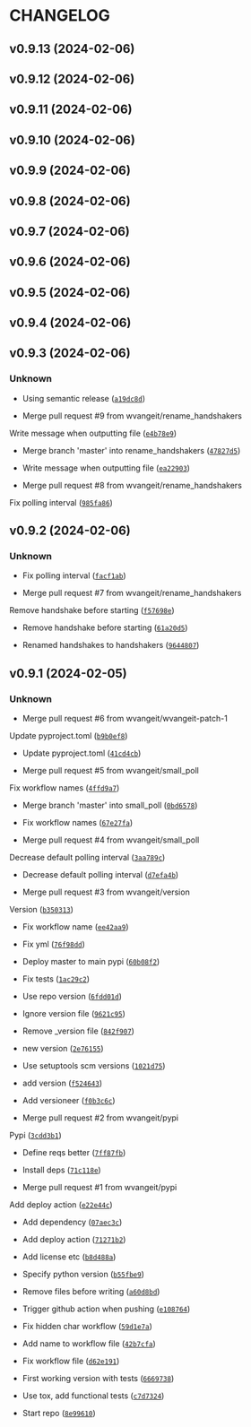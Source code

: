 # CHANGELOG



## v0.9.13 (2024-02-06)


## v0.9.12 (2024-02-06)


## v0.9.11 (2024-02-06)


## v0.9.10 (2024-02-06)


## v0.9.9 (2024-02-06)


## v0.9.8 (2024-02-06)


## v0.9.7 (2024-02-06)


## v0.9.6 (2024-02-06)


## v0.9.5 (2024-02-06)


## v0.9.4 (2024-02-06)


## v0.9.3 (2024-02-06)

### Unknown

* Using semantic release ([`a19dc8d`](https://github.com/wvangeit/osparc-filecomms/commit/a19dc8dbf645ef323e6fde09510c6488ea2d299a))

* Merge pull request #9 from wvangeit/rename_handshakers

Write message when outputting file ([`e4b78e9`](https://github.com/wvangeit/osparc-filecomms/commit/e4b78e9653489e6ddd75e1c3f19350a6896987ed))

* Merge branch &#39;master&#39; into rename_handshakers ([`47827d5`](https://github.com/wvangeit/osparc-filecomms/commit/47827d54b4f3e63c752f294aa77e10692e386d5f))

* Write message when outputting file ([`ea22903`](https://github.com/wvangeit/osparc-filecomms/commit/ea22903f834522ef5291aa255805161722375a40))

* Merge pull request #8 from wvangeit/rename_handshakers

Fix polling interval ([`985fa86`](https://github.com/wvangeit/osparc-filecomms/commit/985fa86bc981db3bffb3364953735738d1ed78c5))


## v0.9.2 (2024-02-06)

### Unknown

* Fix polling interval ([`facf1ab`](https://github.com/wvangeit/osparc-filecomms/commit/facf1abe67fa15d9202de1d8f5cd952289943f6f))

* Merge pull request #7 from wvangeit/rename_handshakers

Remove handshake before starting ([`f57698e`](https://github.com/wvangeit/osparc-filecomms/commit/f57698e4635860f85fe1a76322b462944d81ccb2))

* Remove handshake before starting ([`61a20d5`](https://github.com/wvangeit/osparc-filecomms/commit/61a20d5ba570d76646513099578faf69d79a863d))

* Renamed handshakes to handshakers ([`9644807`](https://github.com/wvangeit/osparc-filecomms/commit/9644807efa5b11c9cf271a3ce41ca99db7455f13))


## v0.9.1 (2024-02-05)

### Unknown

* Merge pull request #6 from wvangeit/wvangeit-patch-1

Update pyproject.toml ([`b9b0ef8`](https://github.com/wvangeit/osparc-filecomms/commit/b9b0ef86b161d6900a2ee39ad78e99cc4fb9c7af))

* Update pyproject.toml ([`41cd4cb`](https://github.com/wvangeit/osparc-filecomms/commit/41cd4cb49b7097803b6296d25dc6b9d7728f1c1f))

* Merge pull request #5 from wvangeit/small_poll

Fix workflow names ([`4ffd9a7`](https://github.com/wvangeit/osparc-filecomms/commit/4ffd9a746802bd5ede45f8b7e7cddf340d80e654))

* Merge branch &#39;master&#39; into small_poll ([`0bd6578`](https://github.com/wvangeit/osparc-filecomms/commit/0bd657803e6bb7315b1b35a69fb66febb59f9b0a))

* Fix workflow names ([`67e27fa`](https://github.com/wvangeit/osparc-filecomms/commit/67e27fa888b0b405fa43113a6d7b17b9ae79007c))

* Merge pull request #4 from wvangeit/small_poll

Decrease default polling interval ([`3aa789c`](https://github.com/wvangeit/osparc-filecomms/commit/3aa789cd011a67758e4b2343ca1f1f39ca0cd7d3))

* Decrease default polling interval ([`d7efa4b`](https://github.com/wvangeit/osparc-filecomms/commit/d7efa4b003e2690453254a72e30e3a9fdf0ce78c))

* Merge pull request #3 from wvangeit/version

Version ([`b350313`](https://github.com/wvangeit/osparc-filecomms/commit/b3503133fe68146e5ab4e430263fd8f5f52c4891))

* Fix workflow name ([`ee42aa9`](https://github.com/wvangeit/osparc-filecomms/commit/ee42aa90527736147fe51f19fb22e0dea62e4f55))

* Fix yml ([`76f98dd`](https://github.com/wvangeit/osparc-filecomms/commit/76f98dd85bbf72d8805d685ec204a29e794f0df6))

* Deploy master to main pypi ([`60b08f2`](https://github.com/wvangeit/osparc-filecomms/commit/60b08f2438f17d228538983e157f5982a0c0cbe1))

* Fix tests ([`1ac29c2`](https://github.com/wvangeit/osparc-filecomms/commit/1ac29c2ad1e6655baddf18a711befce66e59a331))

* Use repo version ([`6fdd01d`](https://github.com/wvangeit/osparc-filecomms/commit/6fdd01d9a1f93ed0a1166535947c806b298072f6))

* Ignore version file ([`9621c95`](https://github.com/wvangeit/osparc-filecomms/commit/9621c9545bb2a79ac68f486c29fd51dd0af269ac))

* Remove _version file ([`842f907`](https://github.com/wvangeit/osparc-filecomms/commit/842f9074f39bc01f171e2c6db80952241d23e053))

* new version ([`2e76155`](https://github.com/wvangeit/osparc-filecomms/commit/2e76155dbe4020c53af5d0749f11ab7a77828523))

* Use setuptools scm versions ([`1021d75`](https://github.com/wvangeit/osparc-filecomms/commit/1021d7589a7bc8a2711887ac72ebec3d3e2cb43d))

* add version ([`f524643`](https://github.com/wvangeit/osparc-filecomms/commit/f52464309db38ce805610900464d87de33b24da7))

* Add versioneer ([`f0b3c6c`](https://github.com/wvangeit/osparc-filecomms/commit/f0b3c6c3c6882b897fab5a9e390905f678de5798))

* Merge pull request #2 from wvangeit/pypi

Pypi ([`3cdd3b1`](https://github.com/wvangeit/osparc-filecomms/commit/3cdd3b1ceb43222f669e4da14ff4453046529b61))

* Define reqs better ([`7ff87fb`](https://github.com/wvangeit/osparc-filecomms/commit/7ff87fb1cb43f34e0fe521e9c6df0d0a412f755b))

* Install deps ([`71c118e`](https://github.com/wvangeit/osparc-filecomms/commit/71c118efaf7216cd1c52a301ab9f19f9a536f90a))

* Merge pull request #1 from wvangeit/pypi

Add deploy action ([`e22e44c`](https://github.com/wvangeit/osparc-filecomms/commit/e22e44c261896774ff02d6fab15b48226b471a5e))

* Add dependency ([`07aec3c`](https://github.com/wvangeit/osparc-filecomms/commit/07aec3cdb1a1cd45cbb1773b32233c21a310936c))

* Add deploy action ([`71271b2`](https://github.com/wvangeit/osparc-filecomms/commit/71271b233c4c485120e6ac371e70b85ac1c9539d))

* Add license etc ([`b8d488a`](https://github.com/wvangeit/osparc-filecomms/commit/b8d488a69b7d1b42e4eae58a8e8c07bb15d547e8))

* Specify python version ([`b55fbe9`](https://github.com/wvangeit/osparc-filecomms/commit/b55fbe9643951b424d41798f30ec7f48996769ea))

* Remove files before writing ([`a60d8bd`](https://github.com/wvangeit/osparc-filecomms/commit/a60d8bd261366d2233796683473e25dcb680dcbd))

* Trigger github action when pushing ([`e108764`](https://github.com/wvangeit/osparc-filecomms/commit/e108764296398721c7549c94820d282c1383ea21))

* Fix hidden char workflow ([`59d1e7a`](https://github.com/wvangeit/osparc-filecomms/commit/59d1e7a6295cedb4b9a2132e7345e5ddd1e1a7de))

* Add name to workflow file ([`42b7cfa`](https://github.com/wvangeit/osparc-filecomms/commit/42b7cfa1ce9ae23ea5814cdb7b4f768d72276ddb))

* Fix workflow file ([`d62e191`](https://github.com/wvangeit/osparc-filecomms/commit/d62e191d5c8159166d2a4b4dc3c56cdbad1cc64f))

* First working version with tests ([`6669738`](https://github.com/wvangeit/osparc-filecomms/commit/66697389a5c61265019f540d94033eeea2dacb9b))

* Use tox, add functional tests ([`c7d7324`](https://github.com/wvangeit/osparc-filecomms/commit/c7d7324adc16b3f4b11db49659e3ab54bf6fced6))

* Start repo ([`8e99610`](https://github.com/wvangeit/osparc-filecomms/commit/8e996101d69c4f4d2cc09868248812a371f7c454))
